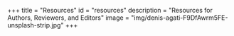 +++
title = "Resources"
id = "resources"
description = "Resources for Authors, Reviewers, and Editors"
image = "img/denis-agati-F9DfAwrm5FE-unsplash-strip.jpg"
+++

